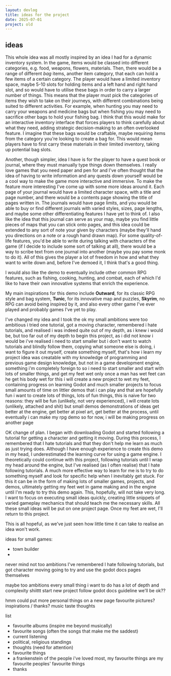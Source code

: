 ```yaml
---
layout: devlog
title: ideas for the project
date: 2025-07-01
project: old
---
```


## ideas

This whole idea was all mostly inspired by an idea I had for a dynamic inventory system. In the game, items would be classed into different categories, e.g. food, weapons, flowers, materials. Then, there would be a range of different *bag* items, another item category, that each can hold a few items of a certain category. The player would have a limited inventory space, maybe 5-10 slots for holding items and a left hand and right hand slot, and so would have to utilise these bags in order to carry a larger number of things. This means that the player must pick the categories of items they wish to take on their journeys, with different combinations being suited to different activities. For example, when hunting you may need to carry your weapons and medicine bags but when fishing you may need to sacrifice other bags to hold your fishing bag. I think that this would make for an interactive inventory interface that forces players to think carefully about what they need, adding strategic decision-making to an often overlooked feature. I imagine that these bags would be craftable, maybe requiring items from the category you're looking to create a bag for. This would mean players have to first carry these materials in their limited inventory, taking up potential bag slots.

Another, though simpler, idea I have is for the player to have a quest book or journal, where they must manually type things down themselves. I really love games that you need paper and pen for and I've often thought that the idea of having to write information and any quests down yourself would be a cool way to make the game more interactive and immersive. To make the feature more interesting I've come up with some more ideas around it. Each page of your journal would have a limited character space, with a title and page number, and there would be a contents page showing the title of pages written in. The journals would have page limits, and you would be able to buy or find different journals with varied styles, sizes, page lengths, and maybe some other differentiating features I have yet to think of. I also like the idea that this journal can serve as your map, maybe you find little pieces of maps that you can stick onto pages, and this idea could be extended to any sort of note your given by characters (maybe they'll hand you directions on a note or a rough hand drawn map). For some quality-of-life features, you'd be able to write during talking with characters of the game (if I decide to include some sort of talking at all), there would be a way to scribe text from one journal into another (maybe you pay some monk to do it). All of this gives the player a lot of freedom in how and what they want to write down and, before I've demoed it, I think that's a good thing.

I would also like the demo to eventually include other common RPG features, such as fishing, cooking, hunting, and combat, each of which I'd like to have their own innovative systems that enrich the experience.

My main inspirations for this demo include **Outward**, for its classic RPG style and bag system, **Tunic**, for its innovative map and puzzles, **Skyrim**, no RPG can avoid being inspired by it, and also every other game I've ever played and probably games I've yet to play.


I've changed my idea and I took the 
ok my small ambitions were too ambitious
i tried one tutorial, got a moving character, remembered i hate tutorials, and realised i was indeed quite out of my depth, as i knew i would be, but too far out of my depth to begin this project, as i did not know i would be
i've realised i need to start smaller
but i don't want to watch tutorials and blindly follow them, copying what someone else is doing, i want to figure it out myself, create something myself, that's how i learn
my project idea was creatable with my knowledge of programming and previous game design knowledge, but not in a game development engine, something i'm completely foreign to
so i need to start smaller
and start with lots of smaller things, and get my feet wet
only once a man has wet feet can he get his body wet
for this i will create a new project to wet my feet, containing progress on learning Godot and much smaller projects to focus small amounts of time on
littler demos that i can play and that are hopefully fun
i want to create lots of things, lots of fun things, this is naive for two reasons: they will be fun (unlikely, not very experienced), i will create lots (unlikely, attached and shit)
but small demos
demonstrations of ideas
get better at the engine, get better at pixel art, get better at the process, until eventually i can make my rpg demo
so for now, i will be making progress on another page

OK change of plan.
I began with downloading Godot and started following a tutorial for getting a character and getting it moving. During this process, I remembered that I hate tutorials and that they don't help me learn as much as just trying does.
Although I have enough experience to create this demo in my head, I underestimated the learning curve for using a game engine. I theoretically could continue with this project, following tutorials until I wrap my head around the engine, but I've realised (as I often realise) that I hate following tutorials. A much more effective way to learn for me is to try to do something myself and look for specific help when I inevitably get stuck. For this it can be in the form of making lots of smaller games, projects, and demos, ultimately getting my feet wet in game making and in the engine until I'm ready to try this demo again. This, hopefully, will not take very long. I want to focus on executing small ideas quickly, creating little snippets of varied gameplay mechanics that should teach me the necessary skills. All these small ideas will be put on one project page. Once my feet are wet, I'll return to this project. 

This is all hopeful, as we've just seen how little time it can take to realise an idea won't work.

ideas for small games:
- town builder
- 


never mind not too ambitions
I've remembered I hate following tutorials, but got character moving
going to try and use the godot docs pages themselves

maybe too ambitions
every small thing i want to do has a lot of depth and complexity
shiittt
start new project
follow godot docs guideline
we'll be ok??

hmm could put more personal things on a new page
favourite pictures?
inspirations / thanks?
music taste
thoughts

list
- favourite albums (inspire me beyond musically)
- favourite songs (often the songs that make me the saddest)
- current listening
- political, religious standings
- thoughts (need for attention)
- favourite things
- a frankenstein of the people i've loved most, my favourite things are my favourite peoples' favourite things
- thanks